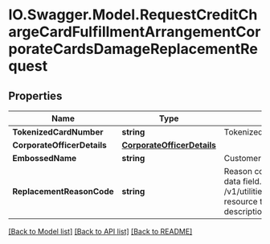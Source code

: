 # IO.Swagger.Model.RequestCreditChargeCardFulfillmentArrangementCorporateCardsDamageReplacementRequest
## Properties

Name | Type | Description | Notes
------------ | ------------- | ------------- | -------------
**TokenizedCardNumber** | **string** | Tokenized card number | 
**CorporateOfficerDetails** | [**CorporateOfficerDetails**](CorporateOfficerDetails.md) |  | [optional] 
**EmbossedName** | **string** | Customer Name embossed on the card | [optional] 
**ReplacementReasonCode** | **string** | Reason code for replacement. This is a reference data field. Please use /v1/utilities/referenceData/{replacementReasonCode} resource to get possible values of this field with descriptions | [optional] 

[[Back to Model list]](../README.md#documentation-for-models) [[Back to API list]](../README.md#documentation-for-api-endpoints) [[Back to README]](../README.md)

